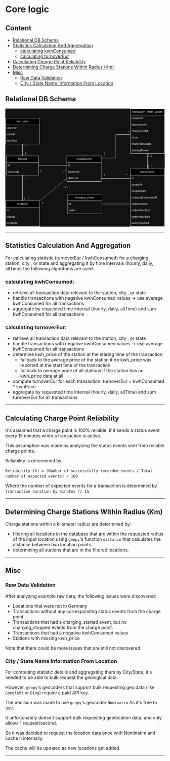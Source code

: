 # Core logic

## Content
- [Relational DB Schema](#relational-db-schema)
- [Statistics Calculation And Aggregation](#statistics-calculation-and-aggregation)
  - [calculating kwhConsumed](#calculating-kwhconsumed)
  - [calculating turnoverEur](#calculating-turnovereur)
- [Calculating Charge Point Reliability](#calculating-charge-point-reliability)
- [Determining Charge Stations Within Radius (Km)](#determining-charge-stations-within-radius-km)
- [Misc](#misc)
  - [Raw Data Validation](#raw-data-validation)
  - [City / State Name Information From Location](#city--state-name-information-from-location)

## Relational DB Schema

![image info](media/relational.png)

------------------------------------------------------------------------------------------------

## Statistics Calculation And Aggregation

For calculating statistic (turnoverEur / kwhConsumed) for a charging station, city , or state
and aggregating it by time intervals (hourly, daily, allTime) the following algorithms are used:

### calculating kwhConsumed:
- retrieve all transaction data relevant to the station, city , or state
- handle transactions with negative kwhConsumed values -> use average kwhConsumed for all transactions
- aggregate by requested time interval (hourly, daily, allTime) and sum kwhConsumed for all transactions 

### calculating turnoverEur:
- retrieve all transaction data relevant to the station, city , or state
- handle transactions with negative kwhConsumed values -> use average kwhConsumed for all transactions
- determine kwh_price of the station at the staring time of the transaction
    - fallback to the average price of the station if no kwh_price was reported at the start time of the transaction
    - fallback to average price of all stations if the station has no kwh_price data at all
- compute turnoverEur for each transaction: turnoverEur = kwhConsumed * kwhPrice 
- aggregate by requested time interval (hourly, daily, allTime) and sum turnoverEur for all transactions

------------------------------------------------------------------------------------------------

## Calculating Charge Point Reliability

It's assumed that a charge point is 100% reliable, if it sends a status event every 15 minutes when a transaction is active. 

This assumption was made by analyzing the status events sent from reliable charge points. 

Reliability is determined by:

`Reliability (%) = (Number of successfully recorded events / Total number of expected events) × 100`

Where the number of expected events for a transaction is determined by `transaction duration by minutes // 15`

------------------------------------------------------------------------------------------------

## Determining Charge Stations Within Radius (Km)


Charge stations within a kilometer radius are determined by:
- filtering all locations in the database that are within the requested radius of the input location using  `geopy`'s 
 function `distance` that calculates the distance between two location points.
- determining all stations that are in the filtered locations.

------------------------------------------------------------------------------------------------
## Misc

### Raw Data Validation

After analyzing example raw data, the following issues were discovered: 

- Locations that were not in Germany
- Transactions without any corresponding status events from the charge point.
- Transactions that had a charging_started event, but no charging_stopped events from the charge point.
- Transactions that had a negative kwhConsumed values
- Stations with missing kwh_price

Note that there could be more issues that are still not discovered


### City / State Name Information From Location

For computing statistic details and aggregating them by City/State, it's needed to be able to bulk request 
the geological data. 

However, `geopy`'s geocoders that support bulk requesting geo data (like `GoogleV3` or `Bing`) require a paid API key.

The decision was made to use `geopy`'s geocoder `Nominatim` As it's free to use.

It unfortunately doesn't support bulk requesting geolocation data, and only allows 1 request/second. 

So it was decided to request the location data once with Nominatim and cache it internally. 

The cache will be updated as new locations get added. 


------------------------------------------------------------------------------------------------
